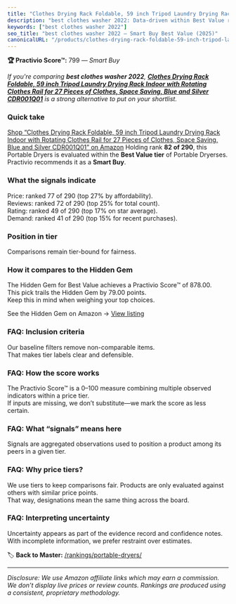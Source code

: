 ```yaml
---
title: "Clothes Drying Rack Foldable, 59 inch Tripod Laundry Drying Rack Indoor with Rotating Clothes Rail for 27 Pieces of Clothes, Space Saving, Blue and Silver CDR001Q01"
description: "best clothes washer 2022: Data-driven within Best Value ranking using the Practivio Score™. Positioned by quality, value, demand, findability, momentum."
keywords: ["best clothes washer 2022"]
seo_title: "best clothes washer 2022 — Smart Buy Best Value (2025)"
canonicalURL: "/products/clothes-drying-rack-foldable-59-inch-tripod-laundry-drying-rack-indoor-with-rotating-clothes-rail-for-27-pieces-of-clothes-space-saving-blue-and-silver-cdr001q01-B0CSDVMR9X/"
---
```


**🏆 Practivio Score™:** 799 — _Smart Buy_


*If you're comparing **best clothes washer 2022**, **[Clothes Drying Rack Foldable, 59 inch Tripod Laundry Drying Rack Indoor with Rotating Clothes Rail for 27 Pieces of Clothes, Space Saving, Blue and Silver CDR001Q01](https://www.amazon.com/dp/B0CSDVMR9X?tag=practivio-20)** is a strong alternative to put on your shortlist.*
### Quick take
[Shop “Clothes Drying Rack Foldable, 59 inch Tripod Laundry Drying Rack Indoor with Rotating Clothes Rail for 27 Pieces of Clothes, Space Saving, Blue and Silver CDR001Q01” on Amazon](https://www.amazon.com/dp/B0CSDVMR9X?tag=practivio-20)
Holding rank **82 of 290**, this Portable Dryers is evaluated within the **Best Value tier** of Portable Dryerses.  
Practivio recommends it as a **Smart Buy**.

### What the signals indicate
Price: ranked 77 of 290 (top 27% by affordability).  
Reviews: ranked 72 of 290 (top 25% for total count).  
Rating: ranked 49 of 290 (top 17% on star average).  
Demand: ranked 41 of 290 (top 15% for recent purchases).

### Position in tier
Comparisons remain tier-bound for fairness.

### How it compares to the Hidden Gem
The Hidden Gem for Best Value achieves a Practivio Score™ of 878.00.  
This pick trails the Hidden Gem by 79.00 points.  
Keep this in mind when weighing your top choices.  

See the Hidden Gem on Amazon → [View listing](https://www.amazon.com/dp/B08PVYFDCK?tag=practivio-20)

### FAQ: Inclusion criteria
Our baseline filters remove non-comparable items.  
That makes tier labels clear and defensible.

### FAQ: How the score works
The Practivio Score™ is a 0–100 measure combining multiple observed indicators within a price tier.  
If inputs are missing, we don’t substitute—we mark the score as less certain.

### FAQ: What “signals” means here
Signals are aggregated observations used to position a product among its peers in a given tier.

### FAQ: Why price tiers?
We use tiers to keep comparisons fair. Products are only evaluated against others with similar price points.  
That way, designations mean the same thing across the board.

### FAQ: Interpreting uncertainty
Uncertainty appears as part of the evidence record and confidence notes.  
With incomplete information, we prefer restraint over estimates.


🏷️ **Back to Master:** [/rankings/portable-dryers/](/rankings/portable-dryers/)

---
_Disclosure: We use Amazon affiliate links which may earn a commission. We don’t display live prices or review counts. Rankings are produced using a consistent, proprietary methodology._
